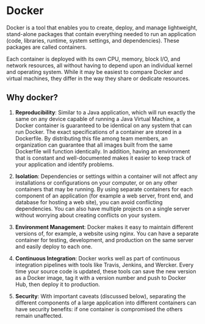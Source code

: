 # Docker

Docker is a tool that enables you to create, deploy, and manage  lightweight, stand-alone packages that contain everything needed to run  an application (code, libraries, runtime, system settings, and  dependencies). These packages are called containers.

Each  container is deployed with its own CPU, memory, block I/O, and network  resources, all without having to depend upon an individual kernel and  operating system. While it may be easiest to compare Docker and virtual  machines, they differ in the way they share or dedicate resources.



## Why docker?

1. **Reproducibility**: Similar to a Java application, which  will run exactly the same on any device capable of running a Java  Virtual Machine, a Docker container is guaranteed to be identical on any system that can run Docker. The exact specifications of a container are stored in a Dockerfile. By distributing this file among team members,  an organization can guarantee that all images built from the same  Dockerfile will function identically. In addition, having an environment that is constant and well-documented makes it easier to keep track of  your application and identify problems.

2. **Isolation**: Dependencies or settings within a container  will not affect any installations or configurations on your computer, or on any other containers that may be running. By using separate  containers for each component of an application (for example a web  server, front end, and database for hosting a web site), you can avoid  conflicting dependencies. You can also have multiple projects on a  single server without worrying about creating conflicts on your system.
3. **Environment Management**: Docker makes it easy to  maintain different versions of, for example, a website using nginx. You  can have a separate container for testing, development, and production  on the same server and easily deploy to each one.
4. **Continuous Integration**: Docker works well as part of  continuous integration pipelines with tools like Travis, Jenkins, and  Wercker. Every time your source code is updated, these tools can save  the new version as a Docker image, tag it with a version number and push to Docker Hub, then deploy it to production.
5. **Security**: With important caveats (discussed below),  separating the different components of a large application into  different containers can have security benefits: if one container is  compromised the others remain unaffected.